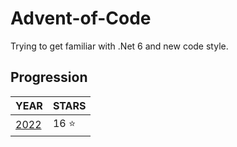 # Advent-of-Code

Trying to get familiar with .Net 6 and new code style.

## Progression

| YEAR                     | STARS     |
| ------------------------ | --------- |
| [2022](adventofcode2022) | 16 :star: |

